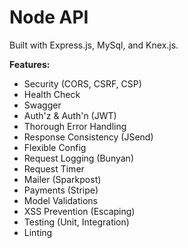 # Node API

Built with Express.js, MySql, and Knex.js.

**Features:**

- Security (CORS, CSRF, CSP)
- Health Check
- Swagger
- Auth'z & Auth'n (JWT)
- Thorough Error Handling
- Response Consistency (JSend)
- Flexible Config
- Request Logging (Bunyan)
- Request Timer
- Mailer (Sparkpost)
- Payments (Stripe)
- Model Validations
- XSS Prevention (Escaping)
- Testing (Unit, Integration)
- Linting
